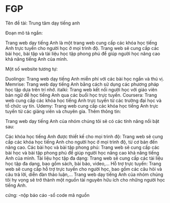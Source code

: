 # FGP

Tên đề tài: Trung tâm dạy tiếng anh

Đoạn mô tả ngắn:

Trang web dạy tiếng Anh là một trang web cung cấp các khóa học tiếng Anh trực tuyến cho người học ở mọi trình độ. Trang web sẽ cung cấp các bài học, bài tập và tài liệu học tập phong phú để giúp người học nâng cao khả năng tiếng Anh của mình.

Một số website tương tự:

Duolingo: Trang web dạy tiếng Anh miễn phí với các bài học ngắn và thú vị.
Memrise: Trang web dạy tiếng Anh bằng cách sử dụng các phương pháp học tập dựa trên trí nhớ.
italki: Trang web kết nối người học với giáo viên bản ngữ để học tiếng Anh qua các buổi học trực tuyến.
Coursera: Trang web cung cấp các khóa học tiếng Anh trực tuyến từ các trường đại học và tổ chức uy tín.
Udemy: Trang web cung cấp các khóa học tiếng Anh trực tuyến từ các giảng viên và chuyên gia.
Thêm thông tin:

Trang web dạy tiếng Anh của nhóm chúng tôi sẽ có các tính năng nổi bật sau:

Các khóa học tiếng Anh được thiết kế cho mọi trình độ: Trang web sẽ cung cấp các khóa học tiếng Anh cho người học ở mọi trình độ, từ cơ bản đến nâng cao.
Các bài học và bài tập phong phú: Trang web sẽ cung cấp các bài học và bài tập phong phú để giúp người học nâng cao khả năng tiếng Anh của mình.
Tài liệu học tập đa dạng: Trang web sẽ cung cấp các tài liệu học tập đa dạng, bao gồm sách, bài báo, video,...
Hỗ trợ trực tuyến: Trang web sẽ cung cấp hỗ trợ trực tuyến cho người học, bao gồm các câu hỏi và câu trả lời, diễn đàn thảo luận,...
Trang web dạy tiếng Anh của nhóm chúng tôi hy vọng sẽ trở thành một nguồn tài nguyên hữu ích cho những người học tiếng Anh.

cứng: -nộp báo cáo
      -sổ code mã nguồn


